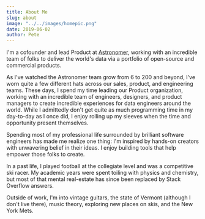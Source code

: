```yaml
---
title: About Me
slug: about
image: "../../images/homepic.png"
date: 2019-06-02
author: Pete
---
```

I'm a cofounder and lead Product at [Astronomer](https://astronomer.io), working with an incredible team of folks to deliver the world's data via a portfolio of open-source and commercial products.

As I've watched the Astronomer team grow from 6 to 200 and beyond, I've worn quite a few different hats across our sales, product, and engineering teams. These days, I spend my time leading our Product organization, working with an incredible team of engineers, designers, and product managers to create incredible experiences for data engineers around the world. While I admittedly don't get quite as much programming time in my day-to-day as I once did, I enjoy rolling up my sleeves when the time and opportunity present themselves.

Spending most of my professional life surrounded by brilliant software engineers has made me realize one thing: I'm inspired by hands-on creators with unwavering belief in their ideas. I enjoy building tools that help empower those folks to create.

In a past life, I played football at the collegiate level and was a competitive ski racer. My academic years were spent toiling with physics and chemistry, but most of that mental real-estate has since been replaced by Stack Overflow answers.

Outside of work, I'm into vintage guitars, the state of Vermont (although I don't live there), music theory, exploring new places on skis, and the New York Mets.
